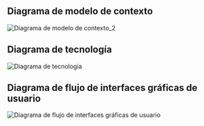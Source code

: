 ## Diagrama de modelo de contexto

![Diagrama de modelo de contexto_2](https://github.com/MISW-4201-ProcesosDesarrolloAgil/MISW4201-202411-Backend-Grupo23/assets/142275813/c86b3e00-ce44-4e1e-b7da-28b8513b1ce1)


## Diagrama de tecnología

![Diagrama de tecnologia](https://github.com/MISW-4201-ProcesosDesarrolloAgil/MISW4201-202411-Backend-Grupo23/assets/142275813/e6e79994-44ce-48ee-a562-8f0c5e06b48a)

## Diagrama de flujo de interfaces gráficas de usuario

![Diagrama de flujo de interfaces gráficas de usuario](https://github.com/MISW-4201-ProcesosDesarrolloAgil/MISW4201-202411-Backend-Grupo23/assets/142275813/b8f988e1-5704-4be5-9c84-00ae9b2b6964)
